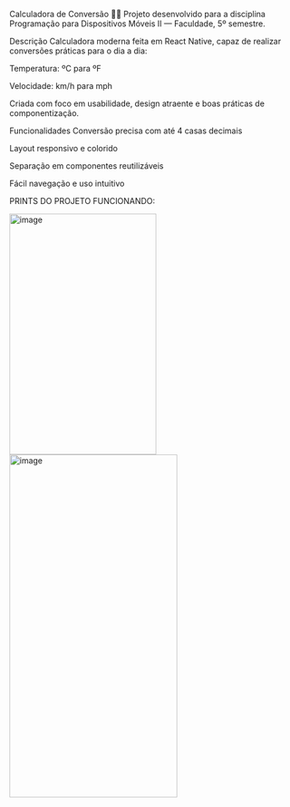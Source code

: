 Calculadora de Conversão 📱🧮
Projeto desenvolvido para a disciplina Programação para Dispositivos Móveis II — Faculdade, 5º semestre.

Descrição
Calculadora moderna feita em React Native, capaz de realizar conversões práticas para o dia a dia:

Temperatura: ºC para ºF

Velocidade: km/h para mph

Criada com foco em usabilidade, design atraente e boas práticas de componentização.

Funcionalidades
Conversão precisa com até 4 casas decimais

Layout responsivo e colorido

Separação em componentes reutilizáveis

Fácil navegação e uso intuitivo

PRINTS DO PROJETO FUNCIONANDO: 

<img width="259" height="425" alt="image" src="https://github.com/user-attachments/assets/893f01f1-2195-4845-9279-b2b9aa8889a9" />

<img width="296" height="605" alt="image" src="https://github.com/user-attachments/assets/30fcaba5-880a-47c0-a639-4f153a77cba9" />


